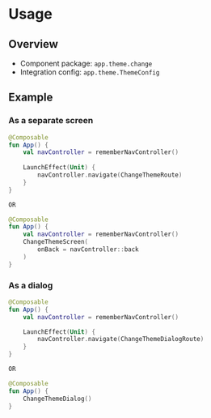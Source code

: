 # Usage

## Overview

- Component package: `app.theme.change`
- Integration config: `app.theme.ThemeConfig`

## Example

### As a separate screen

```kotlin
@Composable
fun App() {
    val navController = rememberNavController()
    
    LaunchEffect(Unit) {
        navController.navigate(ChangeThemeRoute)
    }
}

OR

@Composable
fun App() {
    val navController = rememberNavController()
    ChangeThemeScreen(
        onBack = navController::back
    )
}
```

### As a dialog

```kotlin
@Composable
fun App() {
    val navController = rememberNavController()

    LaunchEffect(Unit) {
        navController.navigate(ChangeThemeDialogRoute)
    }
}

OR

@Composable
fun App() {
    ChangeThemeDialog()
}
```
